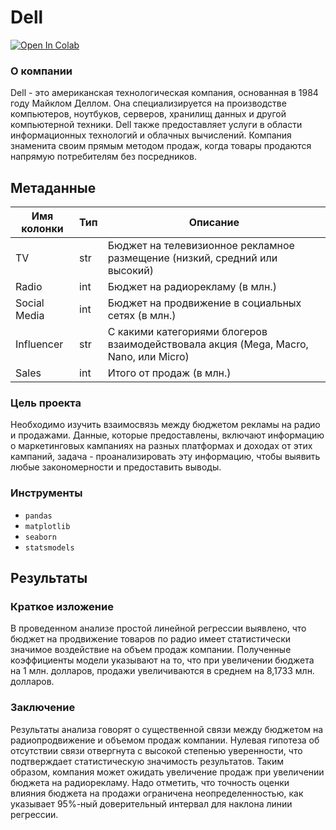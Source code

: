 # **Dell**
<a target="_blank" href="https://colab.research.google.com/github/VsevolodMus/Coursera/blob/main/Google%20Advanced%20Data%20Analytics/%D0%90%D0%BD%D0%B0%D0%BB%D0%B8%D0%B7%20%D1%8D%D1%84%D1%84%D0%B5%D0%BA%D1%82%D0%B8%D0%B2%D0%BD%D0%BE%D1%81%D1%82%D0%B8%20%D1%80%D0%B5%D0%BA%D0%BB%D0%B0%D0%BC%D1%8B%20%D0%B8%20%D0%BF%D1%80%D0%BE%D0%B4%D0%B0%D0%B6/Dell.ipynb">
  <img src="https://colab.research.google.com/assets/colab-badge.svg" alt="Open In Colab"/>
</a>

### О компании

Dell - это американская технологическая компания, основанная в 1984 году Майклом Деллом. Она специализируется на производстве компьютеров, ноутбуков, серверов, хранилищ данных и другой компьютерной техники. Dell также предоставляет услуги в области информационных технологий и облачных вычислений. Компания знаменита своим прямым методом продаж, когда товары продаются напрямую потребителям без посредников.

## Метаданные

| Имя колонки  | Тип | Описание                                                                             |
|--------------|-----|--------------------------------------------------------------------------------------|
| TV           | str | Бюджет на телевизионное рекламное размещение (низкий, средний или высокий)          |
| Radio        | int | Бюджет на радиорекламу (в млн.)                                                      |
| Social Media | int | Бюджет на продвижение в социальных сетях (в млн.)                                    |
| Influencer   | str | С какими категориями блогеров взаимодействовала акция (Mega, Macro, Nano, или Micro) |
| Sales        | int | Итого от продаж (в млн.)                                                             |

### Цель проекта

Необходимо изучить взаимосвязь между бюджетом рекламы на радио и продажами. Данные, которые предоставлены, включают информацию о маркетинговых кампаниях на разных платформах и доходах от этих кампаний, задача - проанализировать эту информацию, чтобы выявить любые закономерности и предоставить выводы.

### Инструменты
- `pandas`
- `matplotlib`
- `seaborn`
- `statsmodels`

## Результаты
### Краткое изложение

В проведенном анализе простой линейной регрессии выявлено, что бюджет на продвижение товаров по радио имеет статистически значимое воздействие на объем продаж компании. Полученные коэффициенты модели указывают на то, что при увеличении бюджета на 1 млн. долларов, продажи увеличиваются в среднем на 8,1733 млн. долларов.

### Заключение

Результаты анализа говорят о существенной связи между бюджетом на радиопродвижение и объемом продаж компании. Нулевая гипотеза об отсутствии связи отвергнута с высокой степенью уверенности, что подтверждает статистическую значимость результатов. Таким образом, компания может ожидать увеличение продаж при увеличении бюджета на радиорекламу. Надо отметить, что точность оценки влияния бюджета на продажи ограничена неопределенностью, как указывает 95%-ный доверительный интервал для наклона линии регрессии.
